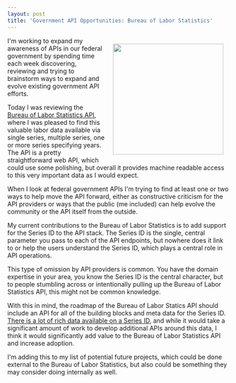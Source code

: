 ```yaml
---
layout: post
title: 'Government API Opportunities: Bureau of Labor Statistics'
---
```

<p><a href="http://www.bls.gov/developers/home.htm"><img style="padding: 15px;" src="https://s3.amazonaws.com/kinlane-productions/federal-government/bureau-of-labor-statistics/bureau-of-labor-statistics-logo.png" alt="" width="250" align="right" /></a></p>
<p>I'm working to expand my awareness of APIs in our federal government by spending time each week discovering, reviewing and trying to brainstorm ways to expand and evolve existing government API efforts.</p>
<p>Today I was reviewing the <a href="http://www.bls.gov/developers/home.htm">Bureau of Labor Statistics API</a>, where I was pleased to find this valuable labor data available via single series, multiple series, one or more series specifying years.  The API is a pretty straightforward web API, which could use some polishing, but overall it provides machine readable access to this very important data as I would expect.</p>
<p>When I look at federal government APIs I'm trying to find at least one or two ways to help move the API forward, either as constructive criticism for the API providers or ways that the public (me included) can help evolve the community or the API itself from the outside.</p>
<p>My current contributions to the Bureau of Labor Statistics is to add support for the Series ID to the API stack. The Series ID is the single, central parameter you pass to each of the API endpoints, but nowhere does it link to or help the users understand the Series ID, which plays a central role in API operations.</p>
<p>This type of omission by API providers is common. You have the domain expertise in your area, you know the Series ID is the central character, but to people stumbling across or intentionally pulling up the Bureau of Labor Statistics API, this might not be common knowledge.</p>
<p>With this in mind, the roadmap of the Bureau of Labor Statics API should include an API for all of the building blocks and meta data for the Series ID. <a href="http://www.bls.gov/help/hlpforma.htm">There is a lot of rich data available on a Series ID</a>, and while it would take a significant amount of work to develop additional APIs around this data, I think it would significantly add value to the Bureau of Labor Statistics API and increase adoption.</p>
<p>I'm adding this to my list of potential future projects, which could be done external to the Bureau of Labor Statistics, but also could be something they may consider doing internally as well.</p>